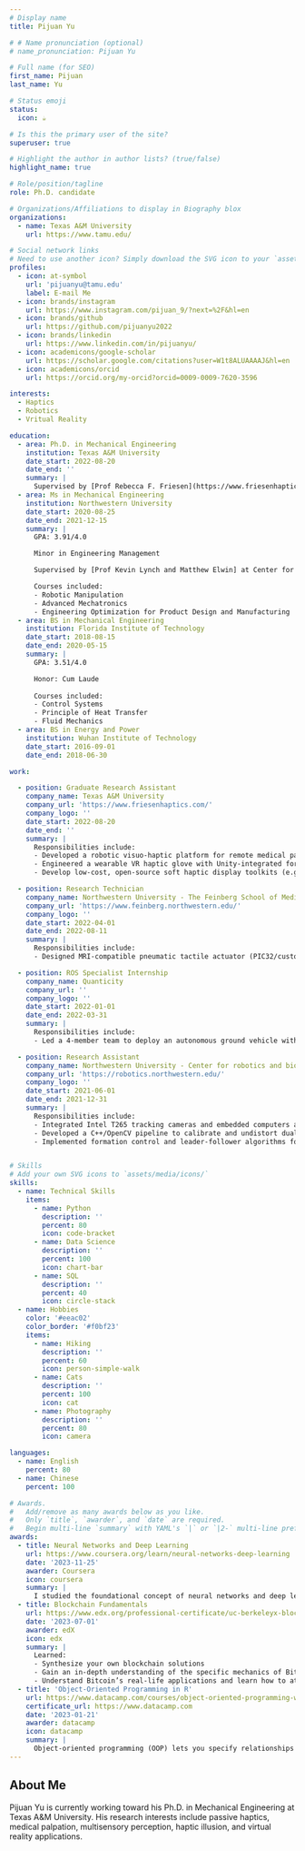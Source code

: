 ```yaml
---
# Display name
title: Pijuan Yu

# # Name pronunciation (optional)
# name_pronunciation: Pijuan Yu

# Full name (for SEO)
first_name: Pijuan
last_name: Yu

# Status emoji
status:
  icon: ☕️

# Is this the primary user of the site?
superuser: true

# Highlight the author in author lists? (true/false)
highlight_name: true

# Role/position/tagline
role: Ph.D. candidate

# Organizations/Affiliations to display in Biography blox
organizations:
  - name: Texas A&M University
    url: https://www.tamu.edu/

# Social network links
# Need to use another icon? Simply download the SVG icon to your `assets/media/icons/` folder.
profiles:
  - icon: at-symbol
    url: 'pijuanyu@tamu.edu'
    label: E-mail Me
  - icon: brands/instagram
    url: https://www.instagram.com/pijuan_9/?next=%2F&hl=en
  - icon: brands/github
    url: https://github.com/pijuanyu2022
  - icon: brands/linkedin
    url: https://www.linkedin.com/in/pijuanyu/
  - icon: academicons/google-scholar
    url: https://scholar.google.com/citations?user=W1t8ALUAAAAJ&hl=en
  - icon: academicons/orcid
    url: https://orcid.org/my-orcid?orcid=0009-0009-7620-3596

interests:
  - Haptics
  - Robotics
  - Vritual Reality

education:
  - area: Ph.D. in Mechanical Engineering
    institution: Texas A&M University
    date_start: 2022-08-20
    date_end: ''
    summary: |
      Supervised by [Prof Rebecca F. Friesen](https://www.friesenhaptics.com/). Published journal papers at IEEE Transaction on haptics and ASME Journal of Computing and Information Science in Engineering. Presented paper, poster and demos at IEEE Haptics Symposium, IEEE World Haptics Conference, IEEE International Conference on Ubiquitous Robots (UR), ASME IDETC/CIE conference.
  - area: Ms in Mechanical Engineering
    institution: Northwestern University
    date_start: 2020-08-25
    date_end: 2021-12-15
    summary: |
      GPA: 3.91/4.0

      Minor in Engineering Management  

      Supervised by [Prof Kevin Lynch and Matthew Elwin] at Center for Robotics and Biosystems (https://robotics.northwestern.edu/).

      Courses included:
      - Robotic Manipulation
      - Advanced Mechatronics
      - Engineering Optimization for Product Design and Manufacturing
  - area: BS in Mechanical Engineering
    institution: Florida Institute of Technology
    date_start: 2018-08-15
    date_end: 2020-05-15
    summary: |
      GPA: 3.51/4.0

      Honor: Cum Laude 
      
      Courses included:
      - Control Systems
      - Principle of Heat Transfer
      - Fluid Mechanics
  - area: BS in Energy and Power
    institution: Wuhan Institute of Technology
    date_start: 2016-09-01
    date_end: 2018-06-30

work:

  - position: Graduate Research Assistant
    company_name: Texas A&M University
    company_url: 'https://www.friesenhaptics.com/'
    company_logo: ''
    date_start: 2022-08-20
    date_end: ''
    summary: |
      Responsibilities include:
      - Developed a robotic visuo-haptic platform for remote medical palpation; achieved 75% tumor diagnostic accuracy in 18 participants, proving passive haptic feedback alone sufficed for size perception (Published).
      - Engineered a wearable VR haptic glove with Unity-integrated force feedback; 40-subject study showed 25% tactile acuity gain via mimicking motions, validating proprioception’s role in VR interaction (in Progress).
      - Develop low-cost, open-source soft haptic display toolkits (e.g., soft tactile displays) to democratize access to high-fidelity tactile interfaces (Published).

  - position: Research Technician
    company_name: Northwestern University - The Feinberg School of Medicine
    company_url: 'https://www.feinberg.northwestern.edu/'
    company_logo: ''
    date_start: 2022-04-01
    date_end: 2022-08-11
    summary: |
      Responsibilities include:
      - Designed MRI-compatible pneumatic tactile actuator (PIC32/custom PCB board) delivering 1.57N–11.60N constant-force; fMRI validation with 6 subjects mapped neural activity to primary/secondary somatosensory cortices and premotor regions.

  - position: ROS Specialist Internship
    company_name: Quanticity
    company_url: ''
    company_logo: ''
    date_start: 2022-01-01
    date_end: 2022-03-31
    summary: |
      Responsibilities include:
      - Led a 4-member team to deploy an autonomous ground vehicle with visual SLAM (Simultaneous Localization and Mapping) and ROS 2 Galactic navigation.

  - position: Research Assistant
    company_name: Northwestern University - Center for robotics and biosystems
    company_url: 'https://robotics.northwestern.edu/'
    company_logo: ''
    date_start: 2021-06-01
    date_end: 2021-12-31
    summary: |
      Responsibilities include:
      - Integrated Intel T265 tracking cameras and embedded computers across three omnidirectional robots, implementing AprilTag detection in ROS/OpenCV.
      - Developed a C++/OpenCV pipeline to calibrate and undistort dual fisheye lenses and generated 3D point clouds for disparity maps in ROS Noetic to enable real-time obstacle avoidance for mobile robots.
      - Implemented formation control and leader-follower algorithms for swarm control.


# Skills
# Add your own SVG icons to `assets/media/icons/`
skills:
  - name: Technical Skills
    items:
      - name: Python
        description: ''
        percent: 80
        icon: code-bracket
      - name: Data Science
        description: ''
        percent: 100
        icon: chart-bar
      - name: SQL
        description: ''
        percent: 40
        icon: circle-stack
  - name: Hobbies
    color: '#eeac02'
    color_border: '#f0bf23'
    items:
      - name: Hiking
        description: ''
        percent: 60
        icon: person-simple-walk
      - name: Cats
        description: ''
        percent: 100
        icon: cat
      - name: Photography
        description: ''
        percent: 80
        icon: camera

languages:
  - name: English
    percent: 80
  - name: Chinese
    percent: 100

# Awards.
#   Add/remove as many awards below as you like.
#   Only `title`, `awarder`, and `date` are required.
#   Begin multi-line `summary` with YAML's `|` or `|2-` multi-line prefix and indent 2 spaces below.
awards:
  - title: Neural Networks and Deep Learning
    url: https://www.coursera.org/learn/neural-networks-deep-learning
    date: '2023-11-25'
    awarder: Coursera
    icon: coursera
    summary: |
      I studied the foundational concept of neural networks and deep learning. By the end, I was familiar with the significant technological trends driving the rise of deep learning; build, train, and apply fully connected deep neural networks; implement efficient (vectorized) neural networks; identify key parameters in a neural network’s architecture; and apply deep learning to your own applications.
  - title: Blockchain Fundamentals
    url: https://www.edx.org/professional-certificate/uc-berkeleyx-blockchain-fundamentals
    date: '2023-07-01'
    awarder: edX
    icon: edx
    summary: |
      Learned:
      - Synthesize your own blockchain solutions
      - Gain an in-depth understanding of the specific mechanics of Bitcoin
      - Understand Bitcoin’s real-life applications and learn how to attack and destroy Bitcoin, Ethereum, smart contracts and Dapps, and alternatives to Bitcoin’s Proof-of-Work consensus algorithm
  - title: 'Object-Oriented Programming in R'
    url: https://www.datacamp.com/courses/object-oriented-programming-with-s3-and-r6-in-r
    certificate_url: https://www.datacamp.com
    date: '2023-01-21'
    awarder: datacamp
    icon: datacamp
    summary: |
      Object-oriented programming (OOP) lets you specify relationships between functions and the objects that they can act on, helping you manage complexity in your code. This is an intermediate level course, providing an introduction to OOP, using the S3 and R6 systems. S3 is a great day-to-day R programming tool that simplifies some of the functions that you write. R6 is especially useful for industry-specific analyses, working with web APIs, and building GUIs.
---
```


## About Me

Pijuan Yu is currently working toward his Ph.D. in Mechanical Engineering at Texas A&M University. His research interests include passive haptics, medical palpation, multisensory perception, haptic illusion, and virtual reality applications.